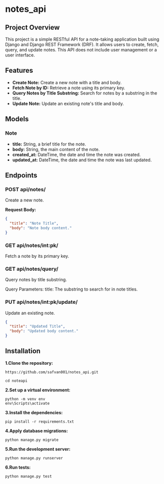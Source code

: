 # notes_api

## Project Overview

This project is a simple RESTful API for a note-taking application built using Django and Django REST Framework (DRF). It allows users to create, fetch, query, and update notes. This API does not include user management or a user interface.

## Features

- **Create Note:** Create a new note with a title and body.
- **Fetch Note by ID:** Retrieve a note using its primary key.
- **Query Notes by Title Substring:** Search for notes by a substring in the title.
- **Update Note:** Update an existing note's title and body.

## Models

### Note

- **title:** String, a brief title for the note.
- **body:** String, the main content of the note.
- **created_at:** DateTime, the date and time the note was created.
- **updated_at:** DateTime, the date and time the note was last updated.

## Endpoints

### POST api/notes/
Create a new note.

**Request Body:**
```json
{
  "title": "Note Title",
  "body": "Note body content."
}
```

### GET api/notes/int:pk/
Fetch a note by its primary key.

### GET api/notes/query/
Query notes by title substring.

Query Parameters:
title: The substring to search for in note titles.

### PUT api/notes/int:pk/update/
Update an existing note.
```json
{
  "title": "Updated Title",
  "body": "Updated body content."
}
```
## Installation
**1.Clone the repository:**
```
https://github.com/safvan001/notes_api.git
```
```
cd noteapi
```
**2.Set up a virtual environment:**
```
python -m venv env
env\Scripts\activate
```
**3.Install the dependencies:**
```
pip install -r requirements.txt
```
**4.Apply database migrations:**
```
python manage.py migrate
```
**5.Run the development server:**
```
python manage.py runserver
```
**6.Run tests:**
```
python manage.py test
```







